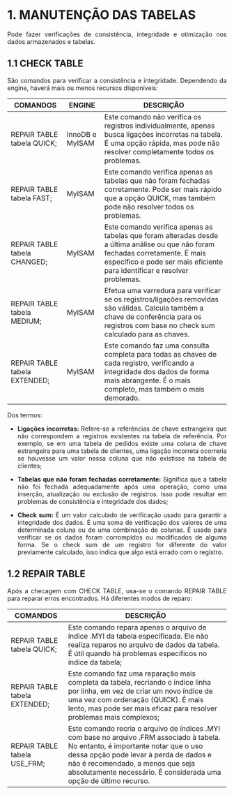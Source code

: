 <h1>1. MANUTENÇÃO DAS TABELAS</h1>

<p align="justify">
  Pode fazer verificações de consistência, integridade e otimização nos dados armazenados e tabelas.
</p>

<h2>1.1 CHECK TABLE</h2>

<p align="justify">
  São comandos para verificar a consistência e integridade. Dependendo da engine, haverá mais ou menos recursos disponíveis:
</p>

<table>
  <thead>
    <tr>
      <th>COMANDOS</th>
      <th>ENGINE</th>
      <th>DESCRIÇÃO</th>
    </tr>
  </thead>
  <tbody>
    <tr>
      <td>REPAIR TABLE tabela QUICK;</td>
      <td>InnoDB e MyISAM</td>
      <td>Este comando não verifica os registros individualmente, apenas busca ligações incorretas na tabela. É uma opção rápida, mas pode não resolver completamente todos os problemas.</td>
    </tr>
    <tr>
      <td>REPAIR TABLE tabela FAST;</td>
      <td>MyISAM</td>
      <td>Este comando verifica apenas as tabelas que não foram fechadas corretamente. Pode ser mais rápido que a opção QUICK, mas também pode não resolver todos os problemas.</td>
    </tr>
    <tr>
      <td>REPAIR TABLE tabela CHANGED;</td>
      <td>MyISAM</td>
      <td>Este comando verifica apenas as tabelas que foram alteradas desde a última análise ou que não foram fechadas corretamente. É mais específico e pode ser mais eficiente para identificar e resolver problemas.</td>
    </tr>
    <tr>
      <td>REPAIR TABLE tabela MEDIUM;</td>
      <td>MyISAM</td>
      <td>Efetua uma varredura para verificar se os registros/ligações removidas são válidas. Calcula também a chave de conferência para os registros com base no check sum calculado para as chaves.</td>
    </tr>
    <tr>
      <td>REPAIR TABLE tabela EXTENDED;</td>
      <td>MyISAM</td>
      <td>Este comando faz uma consulta completa para todas as chaves de cada registro, verificando a integridade dos dados de forma mais abrangente. É o mais completo, mas também o mais demorado.</td>
    </tr>
  </tbody>
</table>


<p align="justify">Dos termos:</p>

<ul>
  <li><p align="justify"><b>Ligações incorretas: </b>Refere-se a referências de chave estrangeira que não correspondem a registros existentes na tabela de referência. Por exemplo, se em uma tabela de pedidos existe uma coluna de chave estrangeira para uma tabela de clientes, uma ligação incorreta ocorreria se houvesse um valor nessa coluna que não existisse na tabela de clientes;</p></li>
  <li><p align="justify"><b>Tabelas que não foram fechadas corretamente: </b>Significa que a tabela não foi fechada adequadamente após uma operação, como uma inserção, atualização ou exclusão de registros. Isso pode resultar em problemas de consistência e integridade dos dados;</p></li>
  <li><p align="justify"><b>Check sum: </b>É um valor calculado de verificação usado para garantir a integridade dos dados. É uma soma de verificação dos valores de uma determinada coluna ou de uma combinação de colunas. É usado para verificar se os dados foram corrompidos ou modificados de alguma forma. Se o check sum de um registro for diferente do valor previamente calculado, isso indica que algo está errado com o registro.</p></li>
</ul>

<h2>1.2 REPAIR TABLE</h2>

<p align="justify">
  Após a checagem com CHECK TABLE, usa-se o comando REPAIR TABLE para reparar erros encontrados. Há diferentes modos de reparo:
</p>


<table>
  <thead>
    <tr>
      <th>COMANDOS</th>
      <th>DESCRIÇÃO</th>
    </tr>
  </thead>
  <tbody>
    <tr>
      <td>REPAIR TABLE tabela QUICK;</td>
      <td>Este comando repara apenas o arquivo de índice .MYI da tabela especificada. Ele não realiza reparos no arquivo de dados da tabela. É útil quando há problemas específicos no índice da tabela;</td>
    </tr>
    <tr>
      <td>REPAIR TABLE tabela EXTENDED;</td>
      <td>Este comando faz uma reparação mais completa da tabela, recriando o índice linha por linha, em vez de criar um novo índice de uma vez com ordenação (QUICK). É mais lento, mas pode ser mais eficaz para resolver problemas mais complexos;</td>
    </tr>
    <tr>
      <td>REPAIR TABLE tabela USE_FRM;</td>
      <td>Este comando recria o arquivo de índices .MYI com base no arquivo .FRM associado à tabela. No entanto, é importante notar que o uso dessa opção pode levar à perda de dados e não é recomendado, a menos que seja absolutamente necessário. É considerada uma opção de último recurso.</td>
    </tr>
  </tbody>
</table>
